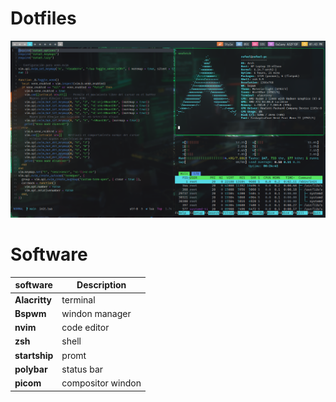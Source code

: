 # Dotfiles

![Bspwm](.screenshots/desk-bspw.png)

# Software
   |software        | Description          |
   |----------------|--------------------- |
   |**Alacritty**   |  terminal            |
   |**Bspwm**       |  windon manager      |
   |**nvim**        |  code editor         |
   |**zsh**         |  shell               |
   |**startship**   |  promt               |
   |**polybar**     |  status bar          |
   |**picom**       |  compositor windon   |







